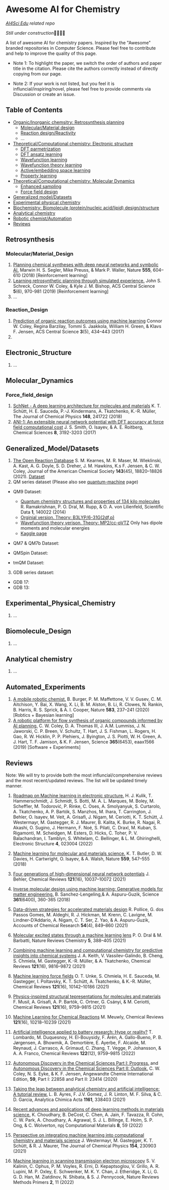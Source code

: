 # Awesome AI for Chemistry

*[AI4Sci Edu](https://github.com/AI4SciEdu) related repo* 

*Still under construction*🚧👷🏻‍♂️

A list of awesome AI for chemistry papers. Inspired by the "Awesome" branded repositories in Computer Science. Please feel free to contribute and help to improve the quality of this page.

- Note 1: To highlight the paper, we switch the order of authors and paper title in the citation. Please cite the authors correctly instead of directly copying from our page.

- Note 2: If your work is not listed, but you feel it is influncial/inspiring/novel, please feel free to provide comments via Discussion or create an issue. 


## Table of Contents
- [Organic/Inorganic chemsitry: Retrosynthesis planning](#retrosynthesis)
    - [Molecular/Material design](#molecular/material_design)
    - [Reaction design/Reactivity](#reaction_design)
    - ...
- [Theoretical/Computational chemistry: Electronic structure](#electronic_structure)
    - [DFT parmetrization](#dft_parmetrization)
    - [DFT ansatz learning](#dft_ansatz_learning)
    - [Wavefunction learning](#wavefunction_learning)
    - [Wavefunction theory learning](#wavefunction_theory_learning)
    - [Active/embedding space learning](#active_embedding_space_learning)
    - [Property learning](#property_learning)
- [Theoretical/Computational chemistry: Molecular Dynamics](#molecular_dynamics)
    - [Enhanced sampling](#enhanced_sampling)
    - [Force field design](#force_field_design) 
- [Generalized model/Datasets](#generalized_model/datasets)
- [Experimental physical chemistry](#experimental_physical_chemistry)
- [Biochemistry: Biomolecule (protein/nucleic acid/lipid) design/structure](#biomolecule_design)
- [Analytical chemistry](#analytical_chemistry)
- [Robotic chemist/Automation](#automated_experiments)
- [Reviews](#reviews)


## Retrosynthesis
### Molecular/Material_Design
1. [Planning chemical syntheses with deep neural networks and symbolic AI.](https://www.nature.com/articles/nature25978)
    Marwin H. S. Segler, Mike Preuss, & Mark P. Waller, Nature **555**, 604–610 (2018) [Reinforcement learning]
2. [Learning retrosynthetic planning through simulated experience.](https://pubs.acs.org/doi/full/10.1021/acscentsci.9b00055)
    John S. Schreck, Connor W. Coley, & Kyle J. M. Bishop, ACS Central Science **5**(6), 970-981 (2019) [Reinforcement learning]
3. ...

### Reaction_Design
1. [Prediction of organic reaction outcomes using machine learning](https://pubs.acs.org/doi/full/10.1021/acscentsci.7b00064)
    Connor W. Coley, Regina Barzilay, Tommi S. Jaakkola, William H. Green, & Klavs F. Jensen, ACS Central Science **3**(5), 434–443 (2017)
2. 

## Electronic_Structure
1. ...

## Molecular_Dynamics

### Force_field_design
1. [SchNet - A deep learning architecture for molecules and materials](https://pubs.aip.org/aip/jcp/article/148/24/241722/962591/SchNet-A-deep-learning-architecture-for-molecules) 
    K. T. Schütt, H. E. Sauceda, P.-J. Kindermans, A. Tkatchenko, K.-R. Müller, The Journal of Chemical Physics **148**, 241722 (2018)
2. [ANI-1: An extensible neural network potential with DFT accuracy at force field computational cost](https://pubs.rsc.org/en/content/articlelanding/2017/sc/c6sc05720a)
    J. S. Smith,   O. Isayev, & A. E. Roitberg, Chemical Sciences **8**, 3192-3203 (2017)

## Generalized_Model/Datasets
1. [The Open Reaction Database](https://pubs.acs.org/doi/10.1021/jacs.1c09820)
    S. M. Kearnes, M. R. Maser, M. Wleklinski, A. Kast, A. G. Doyle, S. D. Dreher, J. M. Hawkins, K.s F. Jensen, & C. W. Coley, Journal of the American Chemical Society **143**(45), 18820–18826 (2021). [Dataset](https://docs.open-reaction-database.org/en/latest/)
2. QM series dataset (Please also see [quantum-machine](http://quantum-machine.org/datasets/) page)
- QM9 Dataset:
    - [Quantum chemistry structures and properties of 134 kilo molecules](https://www.nature.com/articles/sdata201422)
        R. Ramakrishnan, P. O. Dral, M. Rupp, & O. A. von Lilienfeld, Scientific Data **1**, 140022 (2014) 
    - [Orginial version. Theory: B3LYP/6-31G(2df,p)](https://doi.org/10.6084/m9.figshare.978904)
    - [Wavefunction theory verison. Theory: MP2/cc-pVTZ](https://data.caltech.edu/records/1j8b6-j4y80) Only has dipole moments and molecular energies
    - [Kaggle page](https://www.kaggle.com/code/zaharch/quantum-machine-9-qm9)
- QM7 & QM7b Dataset:

- QMSpin Dataset:

- tmQM Dataset: 

3. GDB series dataset:
- GDB 17:
- GDB 13:

## Experimental_Physical_Chemistry
1. ...

## Biomolecule_Design
1. ...

## Analytical chemistry
1. ...

## Automated_Experiments
1. [A mobile robotic chemist.](https://www.nature.com/articles/s41586-020-2442-2)
    B. Burger, P. M. Maffettone, V. V. Gusev, C. M. Aitchison, Y. Bai, X. Wang, X. Li, B. M. Alston, B. Li, R. Clowes, N. Rankin, B. Harris, R. S. Sprick, & A. I. Cooper, Nature **583**, 237–241 (2020) [Robtics + Bayesian learning]
2. [A robotic platform for flow synthesis of organic compounds informed by AI planning.](https://www.science.org/doi/full/10.1126/science.aax1566) 
    C. W. Coley, D. A. Thomas III, J. A.M. Lummiss, J. N. Jaworski, C. P. Breen, V. Schultz, T. Hart, J. S. Fishman, L. Rogers, H. Gao, R. W. Hicklin, P. P. Plehiers, J. Byington, J. S. Piotti, W. H. Green, A. J. Hart, T. F. Jamison, & K. F. Jensen, Science **365**(6453), eaax1566 (2019) [Software + Experiments]

## Reviews
Note: We will try to provide both the most influncial/comprehensive reviews and the most recent/updated reviews. The list will be updated timely manner. 

1. [Roadmap on Machine learning in electronic structure.](https://iopscience.iop.org/article/10.1088/2516-1075/ac572f)
    H. J. Kulik, T. Hammerschmidt, J. Schmidt, S. Botti, M. A. L. Marques, M. Boley, M. Scheffler, M. Todorović, P. Rinke, C. Oses, A. Smolyanyuk, S. Curtarolo, A. Tkatchenko, A. P. Bartók, S. Manzhos, M. Ihara, T. Carrington, J. Behler, O. Isayev, M. Veit, A. Grisafi, J. Nigam, M. Ceriotti, K. T. Schütt, J. Westermayr, M. Gastegger, R. J. Maurer, B. Kalita, K. Burke, R. Nagai, R. Akashi, O. Sugino, J. Hermann, F. Noé, S. Pilati, C. Draxl, M. Kuban, S. Rigamonti, M. Scheidgen, M. Esters, D. Hicks, C. Toher, P. V. Balachandran, I. Tamblyn, S. Whitelam, C. Bellinger, & L. M. Ghiringhelli, Electronic Structure **4**, 023004 (2022)
2. [Machine learning for molecular and materials science.](https://www.nature.com/articles/s41586-018-0337-2)
    K. T. Butler, D. W. Davies, H. Cartwright, O. Isayev, & A. Walsh, Nature **559**, 547–555 (2018)
3. [Four generations of high-dimensional neural network potentials](https://pubs.acs.org/doi/10.1021/acs.chemrev.0c00868)
    J. Behler, Chemical Reviews **121**(16), 10037–10072 (2021)
4. [Inverse molecular design using machine learning: Generative models for matter engineering.](https://www.science.org/doi/10.1126/science.aat2663)
    B. Sanchez-Lengeling,& A. Aspuru-Guzik, Science **361**(6400), 360-365 (2018) 
5. [Data-driven strategies for accelerated materials design](https://pubs.acs.org/doi/10.1021/acs.accounts.0c00785)
    R. Pollice, G. dos Passos Gomes, M. Aldeghi, R. J. Hickman, M. Krenn, C. Lavigne, M. Lindner-D’Addario, A. Nigam, C. T. Ser, Z. Yao, & A. Aspuru-Guzik, Accounts of Chemical Research **54**(4), 849–860 (2021)
6. [Molecular excited states through a machine learning lens](https://www.nature.com/articles/s41570-021-00278-1)
    P. O. Dral & M. Barbatti, Nature Reviews Chemistry **5**, 388–405 (2021)
7. [Combining machine learning and computational chemistry for predictive insights into chemical systems](https://pubs.acs.org/doi/10.1021/acs.chemrev.1c00107)
    J. A. Keith, V. Vassilev-Galindo, B. Cheng, S. Chmiela, M. Gastegger, K.-R. Müller, & A. Tkatchenko, Chemical Reviews **121**(16), 9816–9872 (2021)
8. [Machine learning force fields](https://pubs.acs.org/doi/10.1021/acs.chemrev.0c01111)
    O. T. Unke, S. Chmiela, H. E. Sauceda, M. Gastegger, I. Poltavsky, K. T. Schütt, A. Tkatchenko, & K.-R. Müller, Chemical Reviews **121**(16), 10142–10186 (2021)
9. [Physics-inspired structural tepresentations for molecules and materials](https://pubs.acs.org/doi/10.1021/acs.chemrev.1c00021)
    F. Musil, A. Grisafi, A. P. Bartók, C. Ortner, G. Csányi, & M. Ceriotti, Chemical Reviews **121**(16), 9759–9815 (2021)
10. [Machine Learning for Chemical Reactions](https://pubs.acs.org/doi/10.1021/acs.chemrev.1c00033)
    M. Meuwly, Chemical Reviews **121**(16), 10218–10239 (2021)
11. [Artificial intelligence applied to battery research: Hype or reality?](https://pubs.acs.org/doi/10.1021/acs.chemrev.1c00108)
    T. Lombardo, M. Duquesnoy, H. El-Bouysidy, F. Årén, A. Gallo-Bueno, P. B. Jørgensen, A. Bhowmik, A. Demortière, E. Ayerbe, F. Alcaide, M. Reynaud, J. Carrasco, A. Grimaud, C. Zhang, T. Vegge, P. Johansson, & A. A. Franco, Chemical Reviews **122**(12), 9759–9815 (2022)
12. [Autonomous Discovery in the Chemical Sciences Part I: Progress.](https://onlinelibrary.wiley.com/doi/10.1002/anie.201909987) and [Autonomous Discovery in the Chemical Sciences Part II: Outlook.](https://onlinelibrary.wiley.com/doi/10.1002/anie.201909989)
    C. W. Coley, N. S. Eyke, & K. F. Jensen, Angewandte Chemie International Edition, **59**, Part I: 22858 and Part II: 23414 (2020) 
13. [Taking the leap between analytical chemistry and artificial intelligence: A tutorial review.](https://www.sciencedirect.com/science/article/abs/pii/S0003267021002294)
    L. B. Ayres, F. J.V. Gomez, J. R. Linton, M. F. Silva, & C. D. Garcia, Analytica Chimica Acta **1161**, 338403 (2021)
14. [Recent advances and applications of deep learning methods in materials science.](https://www.nature.com/articles/s41524-022-00734-6)
    K. Choudhary, B. DeCost, C. Chen, A. Jain, F. Tavazza, R. Cohn, C. W. Park, A. Choudhary, A. Agrawal, S. J. L. Billinge, E. Holm, S. P. Ong, & C. Wolverton, npj Computational Materials **8**, 59 (2022)
15. [Perspective on integrating machine learning into computational chemistry and materials science](https://pubs.aip.org/aip/jcp/article/154/23/230903/200193/Perspective-on-integrating-machine-learning-into)
    J. Westermayr, M. Gastegger, K. T. Schütt, & R. J. Maurer, The Journal of Chemical Physics **154**, 230903 (2021)

16. [Machine learning in scanning transmission electron microscopy](https://www.nature.com/articles/s43586-022-00095-w)
    S. V. Kalinin, C. Ophus, P. M. Voyles, R. Erni, D. Kepaptsoglou, V. Grillo, A. R. Lupini, M. P. Oxley, E. Schwenker, M. K. Y. Chan, J. Etheridge, X. Li, G. G. D. Han, M. Ziatdinov, N. Shibata, & S. J. Pennycook, Nature Reviews Methods Primers **2**, 11 (2022) 
